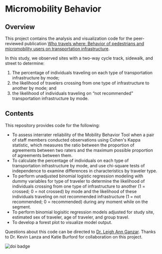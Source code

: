 # Micromobility Behavior
## Overview
This project contains the analysis and visualization code for the peer-reviewed publication [Who travels where: Behavior of pedestrians and micromobility users on transportation infrastructure](https://www.sciencedirect.com/science/article/pii/S0966692321003227).

In this study, we observed sites with a two-way cycle track, sidewalk, and street to determine:
1. The percentage of individuals traveling on each type of transportation infrastructure by mode; 
2. the likelihood of travelers crossing from one type of infrastructure to another by mode; and 
3. the likelihood of individuals traveling on “not recommended” transportation infrastructure by mode. 

## Contents
This repository provides code for the following: 
- To assess interrater reliability of the Mobility Behavior Tool when a pair of staff members conducted observations using Cohen's Kappa statistic, which measures the ratio between the proportion of agreements between two raters and the maximum possible proportion of agreements between them. 
- To calculate the percentage of individuals on each type of transportation infrastructure by mode, and use chi-square tests of independence to examine differences in characteristics by traveler type. 
- To perform unadjusted binomial logistic regression modeling with dummy variables for type of traveler to determine the likelihood of individuals crossing from one type of infrastructure to another (1 = crossed; 0 = not crossed) by mode and the likelihood of these individuals traveling on not recommended infrastructure (1 = not recommended; 0 = recommended) during any moment while on the segment. 
- To perform binomial logisitic regression models adjusted for study site, estimated sex of traveler, age of traveler, and group travel.
- To develop a forest plot to visualize model output.
 
Questions about this code can be directed to [Dr. Leigh Ann Ganzar](mailto:leigh.a.ganzar@uth.tmc.edu). 
Thanks to Dr. Kevin Lanza and Katie Burford for collaboration on this project. 

![doi badge](https://zenodo.org/badge/467181193.svg)
